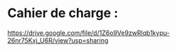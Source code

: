 # Cahier de charge  : 
https://drive.google.com/file/d/1Z6o9Ve9zwRlqb1kypu-26nr75Kxj_U6R/view?usp=sharing